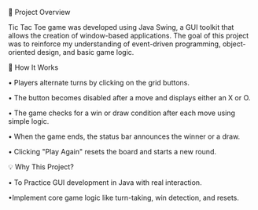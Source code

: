 🧠 Project Overview

Tic Tac Toe game was developed using Java Swing, a GUI toolkit that allows the creation of window-based applications. The goal of this project was to reinforce my understanding of event-driven programming, object-oriented design, and basic game logic.

🔧 How It Works

• Players alternate turns by clicking on the grid buttons.

• The button becomes disabled after a move and displays either an X or O.

• The game checks for a win or draw condition after each move using simple logic.

• When the game ends, the status bar announces the winner or a draw.

• Clicking "Play Again" resets the board and starts a new round.

💡 Why This Project?

• To Practice GUI development in Java with real interaction.

•Implement core game logic like turn-taking, win detection, and resets.

